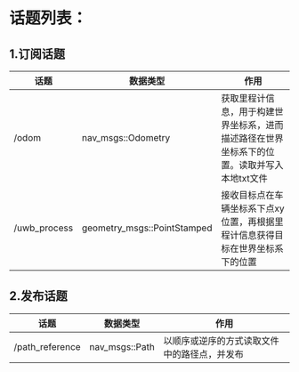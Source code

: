 # 话题列表：     

## 1.订阅话题
话题                 | 数据类型                       | 作用
----                | -----                         | ------  
/odom               | nav_msgs::Odometry            | 获取里程计信息，用于构建世界坐标系，进而描述路径在世界坐标系下的位置。读取并写入本地txt文件
/uwb_process        | geometry_msgs::PointStamped   | 接收目标点在车辆坐标系下点xy位置，再根据里程计信息获得目标在世界坐标系下的位置      

## 2.发布话题
话题                 | 数据类型                       | 作用
----                | -----                         | ------  
/path_reference     | nav_msgs::Path                | 以顺序或逆序的方式读取文件中的路径点，并发布
